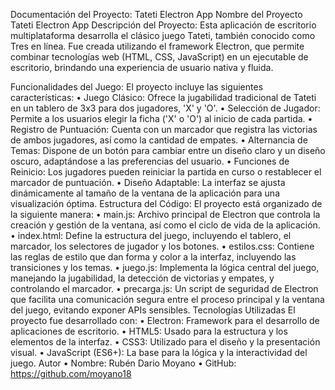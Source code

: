 Documentación del Proyecto: Tateti Electron App
Nombre del Proyecto
 Tateti Electron App
Descripción del Proyecto:
 Esta aplicación de escritorio multiplataforma desarrolla el clásico juego Tateti, también conocido como Tres en línea. Fue creada utilizando el framework Electron, que permite combinar tecnologías web (HTML, CSS, JavaScript) en un ejecutable de escritorio, brindando una experiencia de usuario nativa y fluida.
 
Funcionalidades del Juego: El proyecto incluye las siguientes características:
•	Juego Clásico: Ofrece la jugabilidad tradicional de Tateti en un tablero de 3x3 para dos jugadores, 'X' y 'O'.
•	Selección de Jugador: Permite a los usuarios elegir la ficha ('X' o 'O') al inicio de cada partida.
•	Registro de Puntuación: Cuenta con un marcador que registra las victorias de ambos jugadores, así como la cantidad de empates.
•	Alternancia de Temas: Dispone de un botón para cambiar entre un diseño claro y un diseño oscuro, adaptándose a las preferencias del usuario.
•	Funciones de Reinicio: Los jugadores pueden reiniciar la partida en curso o restablecer el marcador de puntuación.
•	Diseño Adaptable: La interfaz se ajusta dinámicamente al tamaño de la ventana de la aplicación para una visualización óptima.
Estructura del Código: El proyecto está organizado de la siguiente manera:
•	main.js: Archivo principal de Electron que controla la creación y gestión de la ventana, así como el ciclo de vida de la aplicación.
•	index.html: Define la estructura del juego, incluyendo el tablero, el marcador, los selectores de jugador y los botones.
•	estilos.css: Contiene las reglas de estilo que dan forma y color a la interfaz, incluyendo las transiciones y los temas.
•	juego.js: Implementa la lógica central del juego, manejando la jugabilidad, la detección de victorias y empates, y controlando el marcador.
•	precarga.js: Un script de seguridad de Electron que facilita una comunicación segura entre el proceso principal y la ventana del juego, evitando exponer APIs sensibles.
Tecnologías Utilizadas El proyecto fue desarrollado con:
•	Electron: Framework para el desarrollo de aplicaciones de escritorio.
•	HTML5: Usado para la estructura y los elementos de la interfaz.
•	CSS3: Utilizado para el diseño y la presentación visual.
•	JavaScript (ES6+): La base para la lógica y la interactividad del juego.
Autor
•	Nombre: Rubén Dario Moyano
•	GitHub: https://github.com/moyano18
